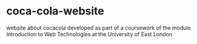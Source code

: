 # coca-cola-website
website about cocacola developed as part of a coursework of the module Introduction to Web Technologies at the University of East London

